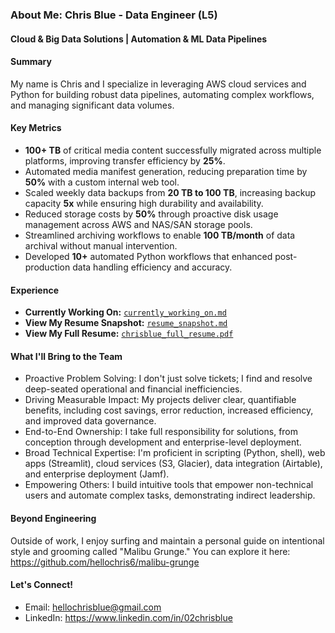 ### About Me: Chris Blue - Data Engineer (L5) 
#### Cloud & Big Data Solutions | Automation & ML Data Pipelines


#### Summary
My name is Chris and I specialize in leveraging AWS cloud services and Python for building robust data pipelines, automating complex workflows, and managing significant data volumes. 

#### Key Metrics

- **100+ TB** of critical media content successfully migrated across multiple platforms, improving transfer efficiency by **25%**.  
- Automated media manifest generation, reducing preparation time by **50%** with a custom internal web tool.  
- Scaled weekly data backups from **20 TB to 100 TB**, increasing backup capacity **5x** while ensuring high durability and availability.  
- Reduced storage costs by **50%** through proactive disk usage management across AWS and NAS/SAN storage pools.  
- Streamlined archiving workflows to enable **100 TB/month** of data archival without manual intervention.  
- Developed **10+** automated Python workflows that enhanced post-production data handling efficiency and accuracy.

#### Experience
* **Currently Working On:** [`currently_working_on.md`](https://github.com/hellochris6/chrisblue-portfolio/blob/main/projects/currently_working_on.md)
* **View My Resume Snapshot:** [`resume_snapshot.md`](https://github.com/hellochris6/chrisblue-portfolio/blob/main/resume/resume-snapshot.md)
* **View My Full Resume:** [`chrisblue_full_resume.pdf`](https://github.com/hellochris6/chrisblue-portfolio/blob/26db8a1693140637c24ebf5660c288015273e583/resume/chrisblue-full-resume.pdf)

#### What I'll Bring to the Team
 * Proactive Problem Solving: I don't just solve tickets; I find and resolve deep-seated operational and financial inefficiencies.
 * Driving Measurable Impact: My projects deliver clear, quantifiable benefits, including cost savings, error reduction, increased efficiency, and improved data governance.
 * End-to-End Ownership: I take full responsibility for solutions, from conception through development and enterprise-level 
deployment.
 * Broad Technical Expertise: I'm proficient in scripting (Python, shell), web apps (Streamlit), cloud services (S3, Glacier), data integration (Airtable), and enterprise deployment (Jamf).
 * Empowering Others: I build intuitive tools that empower non-technical users and automate complex tasks, demonstrating indirect leadership.

#### Beyond Engineering
Outside of work, I enjoy surfing and maintain a personal guide on intentional style and grooming called "Malibu Grunge." You can explore it here: https://github.com/hellochris6/malibu-grunge

#### Let's Connect!
 * Email:       hellochrisblue@gmail.com
 * LinkedIn:    https://www.linkedin.com/in/02chrisblue
